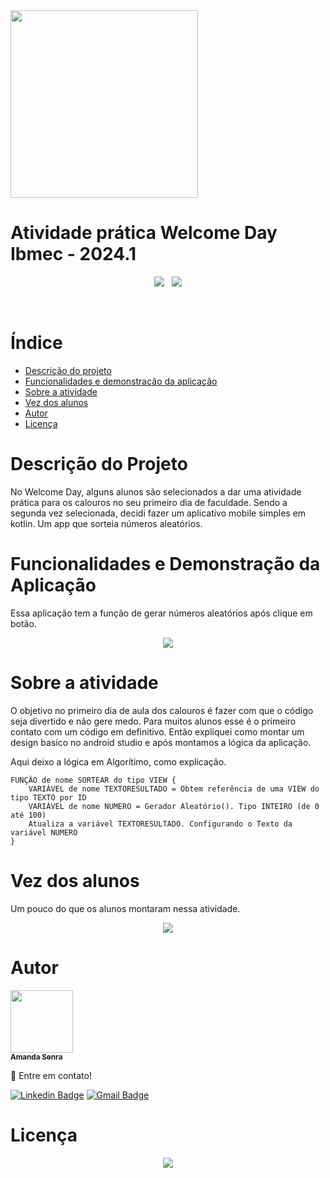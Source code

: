 <img src="https://github.com/AmandaSenra/Welcome_Day-2024.1/assets/94198321/bda08286-fa79-4522-9b50-106d7e21bf12" width="300px;"/>

# Atividade prática Welcome Day Ibmec - 2024.1

<p align="center">
  <img loading="badges" src="https://img.shields.io/badge/2022.3.1_Patch%203-version?style=flat&logo=androidstudio&logoColor=%23ffff&label=Giraffe&color=%23000080"/> &nbsp
  <img loading="badges" src="https://img.shields.io/badge/Realizado-Status?style=social&logo=android&logoColor=%23000080&label=Status&labelColor=%23FFFFFF&color=%23000080"/>
</p>
<br />


# Índice 
* [Descrição do projeto](#descrição-do-projeto)
* [Funcionalidades e demonstração da aplicação](#funcionalidades-e-demonstração-da-aplicação)
* [Sobre a atividade](#sobre-a-atividade)
* [Vez dos alunos](#vez-dos-alunos)
* [Autor](#autor)
* [Licença](#licença)


# Descrição do Projeto
<p>No Welcome Day, alguns alunos são selecionados a dar uma atividade prática para os calouros no seu primeiro dia de faculdade. Sendo a segunda vez selecionada, decidi fazer um aplicativo mobile simples em kotlin. Um app que sorteia números aleatórios.</p>


# Funcionalidades e Demonstração da Aplicação
<p>Essa aplicação tem a função de gerar números aleatórios após clique em botão.</p>

<p align="center">
  <img loading="gif" src="https://github.com/AmandaSenra/Welcome_Day-2024.1/assets/94198321/ca1499c6-e390-40fb-b71e-530265848dcc"/>
</p>


# Sobre a atividade
<p>O objetivo no primeiro dia de aula dos calouros é fazer com que o código seja divertido e não gere medo. Para muitos alunos esse é o primeiro contato com um código em definitivo. Então expliquei como montar um design basíco no android studio e após montamos a lógica da aplicação.</p>

<p>Aqui deixo a lógica em Algorítimo, como explicação.</p>

```
FUNÇÃO de nome SORTEAR do tipo VIEW {
    VARIÁVEL de nome TEXTORESULTADO = Obtem referência de uma VIEW do tipo TEXTO por ID
    VARIÁVEL de nome NUMERO = Gerador Aleatório(). Tipo INTEIRO (de 0 até 100)
    Atualiza a variável TEXTORESULTADO. Configurando o Texto da variável NUMERO
}
```

# Vez dos alunos
<p>Um pouco do que os alunos montaram nessa atividade.</p>

<p align="center">
  <img loading="img" src="https://github.com/AmandaSenra/Welcome_Day-2024.1/assets/94198321/3ba62012-4472-49fd-98f4-8ed99c616aa2"/>
</p>


# Autor

<a href="https://github.com/AmandaSenra">
  <img src="https://github.com/AmandaSenra/Welcome_Day-2024.1/assets/94198321/84c18d33-86a7-4412-ae48-229797bd7192" width="100px;" />
  <br />
  <sub>
    <b>Amanda Senra</b>
  </sub>
</a>

👋 Entre em contato!

[![Linkedin Badge](https://img.shields.io/badge/Amanda%20Senra-link?style=flat&logo=linkedin&logoColor=%23FFFF&color=%230e76a8)](https://www.linkedin.com/in/amanda-senra-183a5526a/) 
[![Gmail Badge](https://img.shields.io/badge/senraamanda16%40gmail.com-link?style=flat&logo=gmail&logoColor=%23FFFF&color=%23db4a39)](mailto:senraamanda16@gmail.com)

# Licença

<p align="center">
  <a href="https://github.com/AmandaSenra/Welcome_Day-2024.1/blob/master/LICENSE.md">
    <img src="https://img.shields.io/badge/license%20-%20mit?style=flat&label=MIT&color=%23D3D3D3"/>
  </a>
</p>








